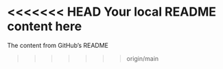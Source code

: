 <<<<<<< HEAD
Your local README content here
=======
The content from GitHub’s README
>>>>>>> origin/main
